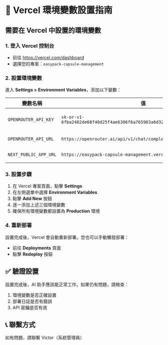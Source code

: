 # 🔧 Vercel 環境變數設置指南

## 需要在 Vercel 中設置的環境變數

### 1. 登入 Vercel 控制台
- 前往 https://vercel.com/dashboard
- 選擇您的專案：`easypack-capsule-management`

### 2. 設置環境變數
進入 **Settings > Environment Variables**，添加以下變數：

| 變數名稱 | 值 | 說明 |
|---------|-----|------|
| `OPENROUTER_API_KEY` | `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` | 您的 OpenRouter API 密鑰 |
| `OPENROUTER_API_URL` | `https://openrouter.ai/api/v1/chat/completions` | OpenRouter API 端點 |
| `NEXT_PUBLIC_APP_URL` | `https://easypack-capsule-management.vercel.app` | 應用程式 URL |

### 3. 設置步驟
1. 在 Vercel 專案頁面，點擊 **Settings**
2. 在左側選單中選擇 **Environment Variables**
3. 點擊 **Add New** 按鈕
4. 逐一添加上述三個環境變數
5. 確保所有環境變數都設置為 **Production** 環境

### 4. 重新部署
設置完成後，Vercel 會自動重新部署。您也可以手動觸發部署：
- 前往 **Deployments** 頁面
- 點擊 **Redeploy** 按鈕

## ✅ 驗證設置
設置完成後，AI 助手應該能正常工作。如果仍有問題，請檢查：
1. 環境變數是否正確設置
2. 部署日誌是否有錯誤
3. API 密鑰是否有效

## 📞 聯繫方式
如有問題，請聯繫 Victor（系統管理員）
